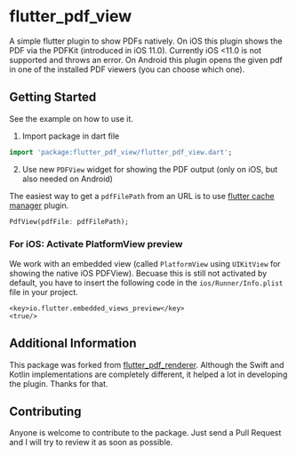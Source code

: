 # flutter_pdf_view

A simple flutter plugin to show PDFs natively.
On iOS this plugin shows the PDF via the PDFKit (introduced in iOS 11.0). Currently iOS <11.0 is not supported and throws an error.
On Android this plugin opens the given pdf in one of the installed PDF viewers (you can choose which one).

## Getting Started

See the example on how to use it.

1. Import package in dart file

```dart
import 'package:flutter_pdf_view/flutter_pdf_view.dart';
```

2. Use new `PDFView` widget for showing the PDF output (only on iOS, but also needed on Android)

The easiest way to get a `pdfFilePath` from an URL is to use [flutter cache manager](https://pub.dev/packages/flutter_cache_manager) plugin.

```dart
PdfView(pdfFile: pdfFilePath);
```

### For iOS: Activate PlatformView preview

We work with an embedded view (called `PlatformView` using `UIKitView` for showing the native iOS PDFView).
Becuase this is still not activated by default, you have to insert the following code in the `ios/Runner/Info.plist` file in your project.

```plist
<key>io.flutter.embedded_views_preview</key>
<true/>
```

## Additional Information
This package was forked from [flutter_pdf_renderer](https://github.com/rackberg/flutter_pdf_renderer). Although the Swift and Kotlin implementations are completely different, it helped a lot in developing the plugin. Thanks for that.

## Contributing
Anyone is welcome to contribute to the package. Just send a Pull Request and I will try to review it as soon as possible.

